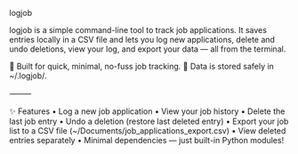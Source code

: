 logjob

logjob is a simple command-line tool to track job applications.
It saves entries locally in a CSV file and lets you log new applications, delete and undo deletions, view your log, and export your data — all from the terminal.

🔹 Built for quick, minimal, no-fuss job tracking.
🔹 Data is stored safely in ~/.logjob/.

⸻

✨ Features
	•	Log a new job application
	•	View your job history
	•	Delete the last job entry
	•	Undo a deletion (restore last deleted entry)
	•	Export your job list to a CSV file (~/Documents/job_applications_export.csv)
	•	View deleted entries separately
	•	Minimal dependencies — just built-in Python modules!
